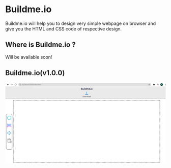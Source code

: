 
# Buildme.io

Buildme.io will help you to design very simple webpage on browser and give you the HTML and CSS code of respective design. 

## Where is Buildme.io ? 
 Will be available soon!

## Buildme.io(v1.0.0)

![App Screenshot](img/ss1.png)

  
